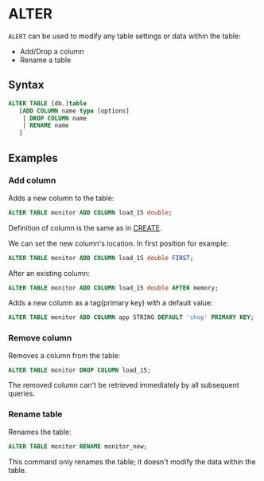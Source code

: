 # ALTER

`ALERT` can be used to modify any table settings or data within the table:

* Add/Drop a column
* Rename a table

## Syntax

```sql
ALTER TABLE [db.]table
   [ADD COLUMN name type [options]
    | DROP COLUMN name
    | RENAME name
   ]
```

## Examples

### Add column

Adds a new column to the table:

```sql
ALTER TABLE monitor ADD COLUMN load_15 double;
```

Definition of column is the same as in [CREATE](./create.md).

We can set the new column's location. In first position for example:

```sql
ALTER TABLE monitor ADD COLUMN load_15 double FIRST;
```

After an existing column:

```sql
ALTER TABLE monitor ADD COLUMN load_15 double AFTER memory;
```

Adds a new column as a tag(primary key) with a default value:
```sql
ALTER TABLE monitor ADD COLUMN app STRING DEFAULT 'shop' PRIMARY KEY;
```

### Remove column

Removes a column from the table:

```sql
ALTER TABLE monitor DROP COLUMN load_15;
```

The removed column can't be retrieved immediately by all subsequent queries.

### Rename table

Renames the table:

```sql
ALTER TABLE monitor RENAME monitor_new;
```

This command only renames the table; it doesn't modify the data within the table.
